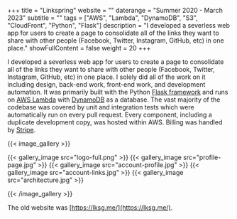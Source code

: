 +++
title = "Linkspring"
website = ""
daterange = "Summer 2020 - March 2023"
subtitle = ""
tags = ["AWS", "Lambda", "DynamoDB", "S3", "CloudFront", "Python", "Flask"]
description = "I developed a severless web app for users to create a page to consolidate all of the links they want to share with other people (Facebook, Twitter, Instagram, GitHub, etc) in one place."
showFullContent = false
weight = 20
+++

I developed a severless web app for users to create a page to consolidate all
of the links they want to share with other people (Facebook, Twitter, Instagram,
GitHub, etc) in one place. I solely did all of the work on it including design,
back-end work, front-end work, and development automation. It was primarily built
with the Python [Flask framework](https://flask.palletsprojects.com/en/1.1.x/)
and runs on [AWS Lambda](https://aws.amazon.com/lambda/) with
[DynamoDB](https://aws.amazon.com/dynamodb/) as a database. The vast majority of
the codebase was covered by unit and integration tests which were automatically
run on every pull request. Every component, including a duplicate development copy,
was hosted within AWS. Billing was handled by [Stripe](https://stripe.com/).

{{< image_gallery >}}

{{< gallery_image src="logo-full.png" >}}
{{< gallery_image src="profile-page.jpg" >}}
{{< gallery_image src="account-profile.jpg" >}}
{{< gallery_image src="account-links.jpg" >}}
{{< gallery_image src="architecture.jpg" >}}

{{< /image_gallery >}}

The old website was [https://lksg.me/](https://lksg.me/).

